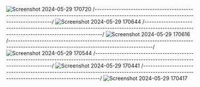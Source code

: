 
![Screenshot 2024-05-29 170720](https://github.com/Harshupraity/Delicious-Restaurants/assets/100183785/d8db3355-295a-41ab-ba5a-d733ebd894d1)
/------------------------------------------------------------------------------------------------------------------------------------------/
![Screenshot 2024-05-29 170644](https://github.com/Harshupraity/Delicious-Restaurants/assets/100183785/06b9c306-a54f-4019-9820-4b03b0d082e2)
/------------------------------------------------------------------------------------------------------------------------------------------/
![Screenshot 2024-05-29 170616](https://github.com/Harshupraity/Delicious-Restaurants/assets/100183785/7decd96d-9c13-40f0-a994-c53bccab8c68)
/------------------------------------------------------------------------------------------------------------------------------------------/
![Screenshot 2024-05-29 170544](https://github.com/Harshupraity/Delicious-Restaurants/assets/100183785/24842bf9-88d6-4158-9cd0-bc028e0805b6)
/------------------------------------------------------------------------------------------------------------------------------------------/
![Screenshot 2024-05-29 170441](https://github.com/Harshupraity/Delicious-Restaurants/assets/100183785/9d50e567-8171-4f6f-9c7d-db88ac33fb32)
/------------------------------------------------------------------------------------------------------------------------------------------/
![Screenshot 2024-05-29 170417](https://github.com/Harshupraity/Delicious-Restaurants/assets/100183785/1b58e508-a4aa-45b6-b613-5af53b533abd)
